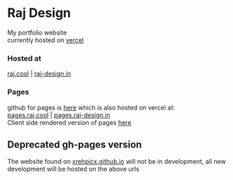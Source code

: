 # Raj Design
My portfolio website  
currently hosted on [vercel](https://vercel.com/)
### Hosted at
[raj.cool](https://raj.cool) | [raj-design.in](https://raj-design.in)

### Pages
github for pages is [here](https://github.com/xrehpicx/pages) which is also hosted on vercel at:  
[pages.raj.cool](https://pages.raj.cool) | [pages.raj-design.in](https://pages.raj-design.in)  
Client side rendered version of pages [here](https://raj.cool/pages)

## Deprecated gh-pages version
The website found on [xrehpicx.github.io](https://xrehpicx.github.io) will not be in development, all new development will be hosted on the above urls